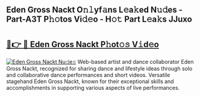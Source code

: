 ## Eden Gross Nackt O𝚗𝚕yf𝚊ns L𝚎a𝚔ed N𝚞𝚍es - Part-A3T P𝚑𝚘tos Vi𝚍𝚎o - H𝚘𝚝 Part L𝚎a𝚔s JJuxo

# <h2><a href="http://kfenqk.oniu.top/?m=Eden+Gross+Nackt">🔗👉 🔴 Eden Gross Nackt P𝚑ot𝚘𝚜 V𝚒d𝚎o</a></h2>

[![Eden Gross Nackt Nu𝚍e𝚜](https://i.imgur.com/0qMVB7G.gif)](http://kfenqk.oniu.top/?m=Eden+Gross+Nackt)
Web-based artist and dance collaborator Eden Gross Nackt, recognized for sharing dance and lifestyle ideas through solo and collaborative dance performances and short videos. Versatile stagehand Eden Gross Nackt, known for their exceptional skills and accomplishments in supporting various aspects of live performances.  
